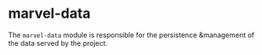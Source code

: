 # marvel-data

The `marvel-data` module is responsible for the persistence &management of
the data served by the project.
